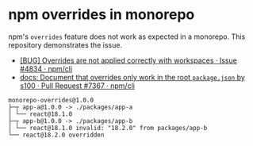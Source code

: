 # npm overrides in monorepo

npm's `overrides` feature does not work as expected in a monorepo. This repository demonstrates the issue.

- [[BUG] Overrides are not applied correctly with workspaces · Issue #4834 · npm/cli](https://github.com/npm/cli/issues/4834)
- [docs: Document that overrides only work in the root `package.json` by s100 · Pull Request #7367 · npm/cli](https://github.com/npm/cli/pull/7367)

```
monorepo-overrides@1.0.0
├─┬ app-a@1.0.0 -> ./packages/app-a
│ └── react@18.1.0
├─┬ app-b@1.0.0 -> ./packages/app-b
│ └── react@18.1.0 invalid: "18.2.0" from packages/app-b
└── react@18.2.0 overridden
```
